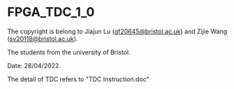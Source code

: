 # FPGA_TDC_1_0

The copyright is belong to Jiajun Lu (gf20645@bristol.ac.uk) and Zijie Wang (sv20118@bristol.ac.uk).

The students from the university of Bristol.

Date: 28/04/2022.

The detail of TDC refers to "TDC Instruction.doc"
